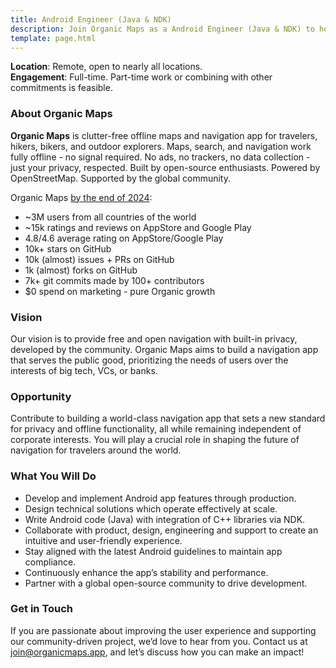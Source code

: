 ```yaml
---
title: Android Engineer (Java & NDK)
description: Join Organic Maps as a Android Engineer (Java & NDK) to help build a privacy-focused, open-source navigation app with offline functionality and community-driven development.
template: page.html
---
```


**Location**: Remote, open to nearly all locations. \
**Engagement**: Full-time. Part-time work or combining with other commitments is feasible.

### **About Organic Maps**

**Organic Maps** is clutter-free offline maps and navigation app for travelers, hikers, bikers, and outdoor explorers. Maps, search, and navigation work fully offline - no signal required. No ads, no trackers, no data collection - just your privacy, respected. Built by open-source enthusiasts. Powered by OpenStreetMap. Supported by the global community.

Organic Maps [by the end of 2024](@/news/2024-12-20/411/index.md):

- ~3M users from all countries of the world
- ~15k ratings and reviews on AppStore and Google Play
- 4.8/4.6 average rating on AppStore/Google Play
- 10k+ stars on GitHub
- 10k (almost) issues + PRs on GitHub
- 1k (almost) forks on GitHub
- 7k+ git commits made by 100+ contributors
- $0 spend on marketing - pure Organic growth

### Vision

Our vision is to provide free and open navigation with built-in privacy, developed
by the community. Organic Maps aims to build a navigation app that serves the public
good, prioritizing the needs of users over the interests of big tech, VCs, or banks.

### Opportunity

Contribute to building a world-class navigation app that sets a new standard
for privacy and offline functionality, all while remaining independent of corporate
interests. You will play a crucial role in shaping the future of navigation for
travelers around the world.

### What You Will Do

- Develop and implement Android app features through production.
- Design technical solutions which operate effectively at scale.
- Write Android code (Java) with integration of C++ libraries via NDK.
- Collaborate with product, design, engineering and support to create an intuitive and user-friendly experience.
- Stay aligned with the latest Android guidelines to maintain app compliance.
- Continuously enhance the app’s stability and performance.
- Partner with a global open-source community to drive development.

### Get in Touch

If you are passionate about improving the user experience and supporting our community-driven project, we’d love to hear from you. Contact us at [join@organicmaps.app](mailto:join@organicmaps.app), and let’s discuss how you can make an impact!
